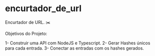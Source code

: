 # encurtador_de_url

Encurtador de URL. ✂️

Objetivos do Projeto:

   1- Construir uma API com NodeJS e Typescript.
   2- Gerar Hashes únicos para cada entrada.
   3- Conectar as entradas com os hashes gerados.
